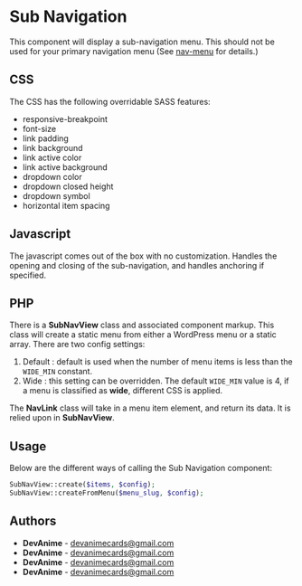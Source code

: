 # Sub Navigation
This component will display a sub-navigation menu. This should not be used for your primary navigation menu (See [nav-menu]() for details.)

## CSS
The CSS has the following overridable SASS features:
* responsive-breakpoint
* font-size
* link padding
* link background
* link active color
* link active background
* dropdown color
* dropdown closed height
* dropdown symbol
* horizontal item spacing 

## Javascript
The javascript comes out of the box with no customization. Handles the opening and closing of the sub-navigation,
and handles anchoring if specified.

## PHP
There is a **SubNavView** class and associated component markup. This class will create a static menu from either a WordPress menu or a static array.
There are two config settings:
1. Default : default is used when the number of menu items is less than the `WIDE_MIN` constant.
2. Wide : this setting can be overridden. The default `WIDE_MIN` value is 4, if a menu is classified as **wide**, different CSS is applied.

The **NavLink** class will take in a menu item element, and return its data. It is relied upon in **SubNavView**. 

## Usage
Below are the different ways of calling the Sub Navigation component:

```php
SubNavView::create($items, $config);
SubNavView::createFromMenu($menu_slug, $config);
```

## Authors
* **DevAnime** - [devanimecards@gmail.com](devanimecards@gmail.com)
* **DevAnime** - [devanimecards@gmail.com](devanimecards@gmail.com)
* **DevAnime** - [devanimecards@gmail.com](devanimecards@gmail.com)
* **DevAnime** - [devanimecards@gmail.com](devanimecards@gmail.com)

